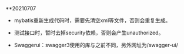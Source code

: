 **20210707

* mybatis重新生成代码时，需要先清空xml等文件，否则会重复生成。
* 测试接口时，暂时去掉security依赖，否则会产生unauthorized。

* Swaggerui：swagger3使用的库与之前不同，另外网址为/swagger-ui/